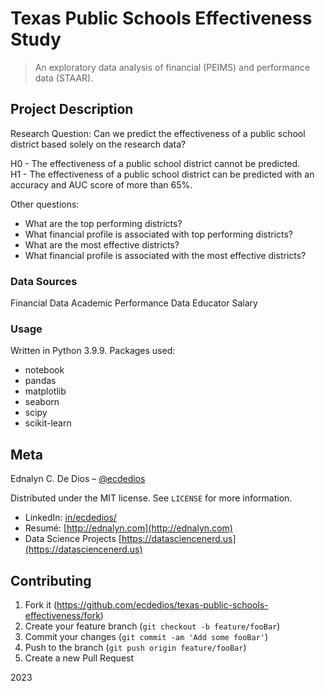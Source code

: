 # Texas Public Schools Effectiveness Study

> An exploratory data analysis of financial (PEIMS) and performance data (STAAR).

## Project Description

Research Question: Can we predict the effectiveness of a public school district based solely on the research data?

H0 - The effectiveness of a public school district cannot be predicted.  
H1 - The effectiveness of a public school district can be predicted with an accuracy and AUC score of more than 65%.

Other questions:

- What are the top performing districts?
- What financial profile is associated with top performing districts?
- What are the most effective districts?
- What financial profile is associated with the most effective districts?

### Data Sources

Financial Data
Academic Performance Data
Educator Salary

### Usage

Written in Python 3.9.9.
Packages used:

- notebook
- pandas
- matplotlib
- seaborn
- scipy
- scikit-learn

## Meta

Ednalyn C. De Dios – [@ecdedios](https://github.com/ecdedios)

Distributed under the MIT license. See `LICENSE` for more information.

- LinkedIn: [in/ecdedios/](https://www.linkedin.com/in/ecdedios/)
- Resumé: [http://ednalyn.com](http://ednalyn.com)
- Data Science Projects [https://datasciencenerd.us](https://datasciencenerd.us)

## Contributing

1. Fork it (<https://github.com/ecdedios/texas-public-schools-effectiveness/fork>)
2. Create your feature branch (`git checkout -b feature/fooBar`)
3. Commit your changes (`git commit -am 'Add some fooBar'`)
4. Push to the branch (`git push origin feature/fooBar`)
5. Create a new Pull Request

2023
